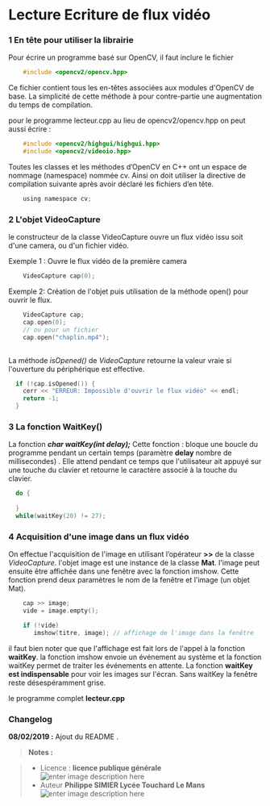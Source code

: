 ﻿Lecture Ecriture de flux vidéo
===================

### 1 En tête pour utiliser la librairie

Pour écrire un programme basé sur OpenCV, il faut inclure le fichier 
```c
    #include <opencv2/opencv.hpp>
```
Ce fichier contient tous les en-têtes associées aux modules d'OpenCV de base. La simplicité de cette méthode à pour contre-partie une augmentation du temps de compilation.

pour le programme lecteur.cpp au lieu de opencv2/opencv.hpp on peut aussi  écrire :
```c
    #include <opencv2/highgui/highgui.hpp>
    #include <opencv2/videoio.hpp>
```
Toutes les classes et les méthodes d’OpenCV en C++ ont un espace de nommage (namespace) 
nommée cv. Ainsi on doit utiliser la directive de compilation suivante après avoir déclaré les 
fichiers d’en tête.
```c
    using namespace cv;
```

### 2 L'objet VideoCapture

le constructeur de la classe VideoCapture ouvre un flux vidéo issu soit d'une camera, ou d'un fichier vidéo.

Exemple 1 : Ouvre le flux vidéo de la première camera
```cpp
	VideoCapture cap(0);
```
Exemple 2: Création de l'objet puis utilisation de la méthode open() pour ouvrir le flux.
```cpp
	VideoCapture cap;
	cap.open(0);
	// ou pour un fichier
	cap.open("chaplin.mp4");
	
```

La méthode *isOpened()* de *VideoCapture* retourne la valeur vraie  si l'ouverture du périphérique est effective.

```cpp
  if (!cap.isOpened()) {
    cerr << "ERREUR: Impossible d'ouvrir le flux vidéo" << endl;
    return -1;
  }
```
 
 
### 3 La fonction WaitKey()

La fonction ***char waitKey(int delay);*** 
Cette fonction : bloque une boucle du programme pendant un certain temps (paramètre **delay**  nombre de millisecondes) . Elle attend pendant ce temps que l'utilisateur ait appuyé sur une touche du clavier et retourne le caractère associé à la touche du clavier.
```cpp
  do {
    
  }
  while(waitKey(20) != 27);
```
### 4 Acquisition d'une image dans un flux vidéo
On effectue l'acquisition de l'image en utilisant l’opérateur **>>** de la classe *VideoCapture*. l'objet image est une instance de la classe **Mat**.
l'image peut ensuite être  affichée dans une fenêtre avec la fonction imshow. Cette fonction prend deux paramètres le nom de la fenêtre et l'image (un objet Mat).

```cpp
    cap >> image;
    vide = image.empty();

    if (!vide)
       imshow(titre, image); // affichage de l'image dans la fenêtre
```
il faut bien noter que que l'affichage est fait lors de l'appel à la fonction **waitKey**. la fonction imshow envoie un événement au système et la fonction waitKey permet de traiter les événements en attente. La fonction **waitKey est indispensable** pour voir les images sur l'écran. Sans waitKey la fenêtre reste désespéramment grise. 

le programme complet **lecteur.cpp**

### Changelog

 **08/02/2019 :** Ajout du README . 
 
 
> **Notes :**


> - Licence : **licence publique générale** ![enter image description here](https://img.shields.io/badge/licence-GPL-green.svg)
> - Auteur **Philippe SIMIER Lycée Touchard Le Mans**
>  ![enter image description here](https://img.shields.io/badge/built-passing-green.svg)
<!-- TOOLBOX 

Génération des badges : https://shields.io/
Génération de ce fichier : https://stackedit.io/editor#
https://docplayer.fr/15188945-Le-traitement-d-images-avec-opencv.html

